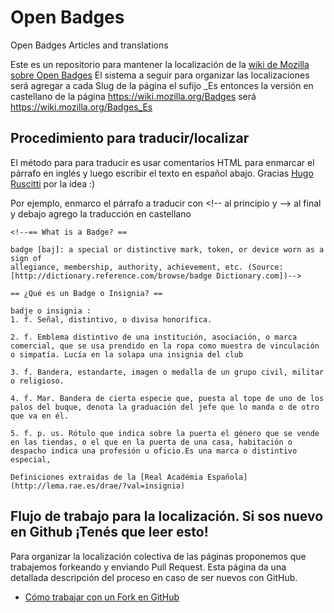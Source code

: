 # Open Badges


Open Badges Articles and translations

Este es un repositorio para mantener la localización de la [wiki de Mozilla sobre Open Badges](https://wiki.mozilla.org/Badges)
El sistema a seguir para organizar las localizaciones será agregar a cada Slug de la página el sufijo _Es entonces la versión en castellano de la página https://wiki.mozilla.org/Badges será https://wiki.mozilla.org/Badges_Es

## Procedimiento para traducir/localizar
El método para para traducir es usar  comentarios HTML para enmarcar el párrafo en inglés y luego escribir el texto en español abajo. Gracias [Hugo Ruscitti](https://github.com/hugoruscitti) por la idea :)

Por ejemplo, enmarco el párrafo a traducir con \<!-- al principio y --> al final y debajo agrego la traducción en castellano

	<!--== What is a Badge? ==
	
	badge [baj]: a special or distinctive mark, token, or device worn as a sign of
	allegiance, membership, authority, achievement, etc. (Source: [http://dictionary.reference.com/browse/badge Dictionary.com])-->

	== ¿Qué es un Badge o Insignia? ==

	badje o insignia :
	1. f. Señal, distintivo, o divisa honorífica.

	2. f. Emblema distintivo de una institución, asociación, o marca comercial, que se usa prendido en la ropa como muestra de vinculación o simpatía. Lucía en la solapa una insignia del club

	3. f. Bandera, estandarte, imagen o medalla de un grupo civil, militar o religioso.

	4. f. Mar. Bandera de cierta especie que, puesta al tope de uno de los palos del buque, denota la graduación del jefe que lo manda o de otro que va en él.

	5. f. p. us. Rótulo que indica sobre la puerta el género que se vende en las tiendas, o el que en la puerta de una casa, habitación o despacho indica una profesión u oficio.Es una marca o distintivo especial,

	Definiciones extraidas de la [Real Académia Española](http://lema.rae.es/drae/?val=insignia)

## Flujo de trabajo para la localización. Si sos nuevo en Github ¡Tenés que leer esto!
Para organizar la localización colectiva de las páginas proponemos que trabajemos forkeando y enviando Pull Request. Esta página da una detallada descripción del proceso en caso de ser nuevos con GitHub.

* [Cómo trabajar con un Fork en GitHub](http://devnull.wordpress.com/2012/10/12/como-trabajar-con-un-fork-en-github/)

